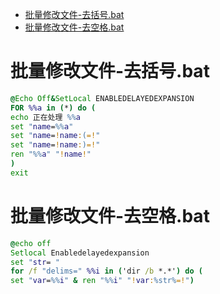 <!-- TOC -->

- [批量修改文件-去括号.bat](#批量修改文件-去括号bat)
- [批量修改文件-去空格.bat](#批量修改文件-去空格bat)

<!-- /TOC -->


# 批量修改文件-去括号.bat

```cmd
@Echo Off&SetLocal ENABLEDELAYEDEXPANSION
FOR %%a in (*) do (
echo 正在处理 %%a
set "name=%%a"
set "name=!name:(=!"
set "name=!name:)=!"
ren "%%a" "!name!"
)
exit
```

# 批量修改文件-去空格.bat

```cmd
@echo off
Setlocal Enabledelayedexpansion
set "str= "
for /f "delims=" %%i in ('dir /b *.*') do (
set "var=%%i" & ren "%%i" "!var:%str%=!")
```